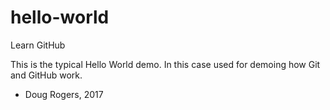 # hello-world
Learn GitHub

This is the typical  Hello World  demo. In this case used for demoing how Git and GitHub work.

- Doug Rogers, 2017
